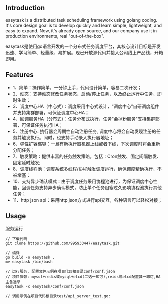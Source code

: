 ## Introduction
easytask is a distributed task scheduling framework using golang coding. 
It's core design goal is to develop quickly and learn simple, lightweight, and easy to expand. 
Now, it's already open source, and our company use it in production environments, real "out-of-the-box".

easytask是使用go语言开发的一个分布式任务调度平台，其核心设计目标是开发迅速、学习简单、轻量级、易扩展。现已开放源代码并接入公司线上产品线，开箱即用。

## Features
- 1、简单：操作简单，一分钟上手，代码设计简单，容易二次开发；
- 2、动态：支持动态修改任务状态、启动/停止任务，以及终止运行中任务，即时生效；
- 3、调度中心HA（中心式）：调度采用中心式设计，“调度中心”自研调度组件并支持集群部署，可保证调度中心HA；
- 4、回调服务HA（分布式）：任务分布式执行，任务"会掉粉服务"支持集群部署，可保证任务执行HA；
- 5、注册中心: 执行器会周期性自动注册任务, 调度中心将会自动发现注册的任务并触发执行。同时，也支持手动录入执行器地址；
- 6、弹性扩容缩容：一旦有新执行器机器上线或者下线，下次调度时将会重新分配任务；
- 7、触发策略：提供丰富的任务触发策略，包括：Cron触发、固定间隔触发、固定延时触发;
- 8、调度线程池：调度系统多线程/协程触发调度运行，确保调度精确执行，不被堵塞；
- 10、支持异步确认模式：由于调度任务采用协程池进行，为保证调度中心性能，回调任务支持异步确认模式，防止单个任务阻塞过久影响协程池执行其他任务；
- 11、http json api：采用http json方式进行api交互，各种语言可以轻松对接；

## Usage
服务运行
````
// 下载代码
git clone https://github.com/995933447/easytask.git

// 编译
go build -o easytask .
mv easytask /bin/bash

// 运行服务, 配置文件示例在项目代码根目录conf/conf.json
// 项目依赖: mysql+redis或mysql+etcd(二选一即可),reids或etcd配置其一即可,HA主备选举
easytask -c easytask/conf/conf.json

// 调用示例在项目代码根目录test/api_server_test.go:
````